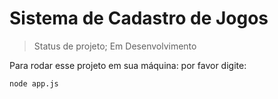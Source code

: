 # Sistema de Cadastro de Jogos #

> Status de projeto; Em Desenvolvimento

Para rodar esse projeto em sua máquina: por favor digite:

```
node app.js
```
